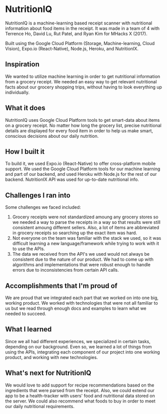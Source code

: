 # NutritionIQ
NutritionIQ is a machine-learning based receipt scanner with nutritional information about food items in the receipt. It was made in a team of 4 with Terrence Ho, David Lu, Rut Patel, and Ryan Kim for MHacks X (2017).

Built using the Google Cloud Platform (Storage, Machine-learning, Cloud Vision), Expo.io (React-Native), Node.js, Heroku, and NutritionIX.

## Inspiration
We wanted to utilize machine learning in order to get nutritional information from a grocery receipt. We needed an easy way to get relevant nutritional facts about our grocery shopping trips, without having to look everything up individually.
## What it does
NutritionIQ uses Google Cloud Platform tools to get smart-data about items on a grocery receipt. No matter how long the grocery list, precise nutritional details are displayed for every food item in order to help us make smart, conscious decisions about our daily nutrition.
## How I built it
To build it, we used Expo.io (React-Native) to offer cross-platform mobile support. We used the Google Cloud Platform tools for our machine learning and part of our backend, and used Heroku with Node.js for the rest of our backend. NutritionIX API was used for up-to-date nutritional info.
## Challenges I ran into
Some challenges we faced included:
1. Grocery receipts were not standardized amoung any grocery stores so we needed a way to parse the receipts in a way so that results were still consistent amoung different sellers. Also, a lot of items are abbreviated in grocery receipts so searching up the exact item was hard.
2. Not everyone on the team was familiar with the stack we used, so it was difficult learning a new language/framework while trying to work with it to use the APIs.
3. The data we received from the API's we used would not always be consistent due to the nature of our product. We had to come up with algorithms and implementations that were robust enough to handle errors due to inconsistencies from certain API calls.
## Accomplishments that I'm proud of
We are proud that we integrated each part that we worked on into one big, working product. We worked with technologies that were not all familiar to us but we read through enough docs and examples to learn what we needed to succeed.
## What I learned
Since we all had different experiences, we specialized in certain tasks, depending on our background. Even so, we learned a lot of things from using the APIs, integrating each component of our project into one working product, and working with new technologies.
## What's next for NutritionIQ
We would love to add support for recipe recommendations based on the ingredients that were parsed from the receipt. Also, we could extend our app to be a health-tracker with users' food and nutritional data stored on the server. We could also recommend what foods to buy in order to meet our daily nutritional requirements.
